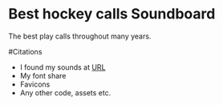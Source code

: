 <!-- Screenshot placeholder -->

# Best hockey calls Soundboard
The best play calls throughout many years.

#Citations
* I found my sounds at [URL]()
* My font share
* Favicons
* Any other code, assets etc. 
